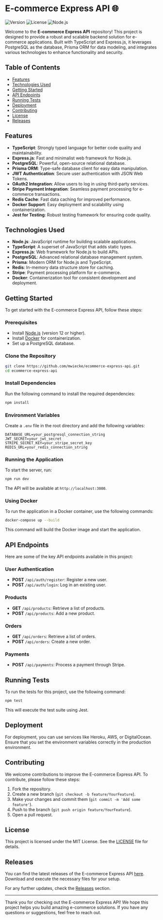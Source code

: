 # E-commerce Express API 🌐

![Version](https://img.shields.io/badge/version-1.0.0-blue)
![License](https://img.shields.io/badge/license-MIT-green)
![Node.js](https://img.shields.io/badge/node-%3E%3D12.0.0-brightgreen)

Welcome to the **E-commerce Express API** repository! This project is designed to provide a robust and scalable backend solution for e-commerce applications. Built with TypeScript and Express.js, it leverages PostgreSQL as the database, Prisma ORM for data modeling, and integrates various technologies to enhance functionality and security.

## Table of Contents

- [Features](#features)
- [Technologies Used](#technologies-used)
- [Getting Started](#getting-started)
- [API Endpoints](#api-endpoints)
- [Running Tests](#running-tests)
- [Deployment](#deployment)
- [Contributing](#contributing)
- [License](#license)
- [Releases](#releases)

## Features

- **TypeScript**: Strongly typed language for better code quality and maintainability.
- **Express.js**: Fast and minimalist web framework for Node.js.
- **PostgreSQL**: Powerful, open-source relational database.
- **Prisma ORM**: Type-safe database client for easy data manipulation.
- **JWT Authentication**: Secure user authentication with JSON Web Tokens.
- **OAuth2 Integration**: Allow users to log in using third-party services.
- **Stripe Payment Integration**: Seamless payment processing for e-commerce transactions.
- **Redis Cache**: Fast data caching for improved performance.
- **Docker Support**: Easy deployment and scalability using containerization.
- **Jest for Testing**: Robust testing framework for ensuring code quality.

## Technologies Used

- **Node.js**: JavaScript runtime for building scalable applications.
- **TypeScript**: A superset of JavaScript that adds static types.
- **Express.js**: Web framework for Node.js to build APIs.
- **PostgreSQL**: Advanced relational database management system.
- **Prisma**: Modern ORM for Node.js and TypeScript.
- **Redis**: In-memory data structure store for caching.
- **Stripe**: Payment processing platform for e-commerce.
- **Docker**: Containerization tool for consistent development and deployment.

## Getting Started

To get started with the E-commerce Express API, follow these steps:

### Prerequisites

- Install [Node.js](https://nodejs.org/) (version 12 or higher).
- Install [Docker](https://www.docker.com/) for containerization.
- Set up a PostgreSQL database.

### Clone the Repository

```bash
git clone https://github.com/mwiecke/ecommerce-express-api.git
cd ecommerce-express-api
```

### Install Dependencies

Run the following command to install the required dependencies:

```bash
npm install
```

### Environment Variables

Create a `.env` file in the root directory and add the following variables:

```
DATABASE_URL=your_postgresql_connection_string
JWT_SECRET=your_jwt_secret
STRIPE_SECRET_KEY=your_stripe_secret_key
REDIS_URL=your_redis_connection_string
```

### Running the Application

To start the server, run:

```bash
npm run dev
```

The API will be available at `http://localhost:3000`.

### Using Docker

To run the application in a Docker container, use the following commands:

```bash
docker-compose up --build
```

This command will build the Docker image and start the application.

## API Endpoints

Here are some of the key API endpoints available in this project:

### User Authentication

- **POST** `/api/auth/register`: Register a new user.
- **POST** `/api/auth/login`: Log in an existing user.

### Products

- **GET** `/api/products`: Retrieve a list of products.
- **POST** `/api/products`: Add a new product.

### Orders

- **GET** `/api/orders`: Retrieve a list of orders.
- **POST** `/api/orders`: Create a new order.

### Payments

- **POST** `/api/payments`: Process a payment through Stripe.

## Running Tests

To run the tests for this project, use the following command:

```bash
npm test
```

This will execute the test suite using Jest.

## Deployment

For deployment, you can use services like Heroku, AWS, or DigitalOcean. Ensure that you set the environment variables correctly in the production environment.

## Contributing

We welcome contributions to improve the E-commerce Express API. To contribute, please follow these steps:

1. Fork the repository.
2. Create a new branch (`git checkout -b feature/YourFeature`).
3. Make your changes and commit them (`git commit -m 'Add some feature'`).
4. Push to the branch (`git push origin feature/YourFeature`).
5. Open a pull request.

## License

This project is licensed under the MIT License. See the [LICENSE](LICENSE) file for details.

## Releases

You can find the latest releases of the E-commerce Express API [here](https://github.com/mwiecke/ecommerce-express-api/releases). Download and execute the necessary files for your setup.

For any further updates, check the [Releases](https://github.com/mwiecke/ecommerce-express-api/releases) section.

---

Thank you for checking out the E-commerce Express API! We hope this project helps you build amazing e-commerce solutions. If you have any questions or suggestions, feel free to reach out.